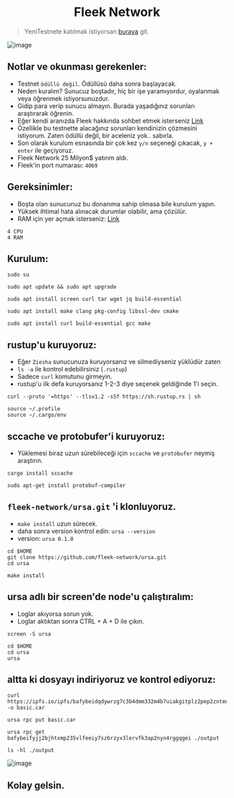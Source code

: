 ## <h1 align="center">Fleek Network</h1>

 > YeniTestnete katılmak istiyorsan [buraya](https://github.com/ruesandora/Fleek/blob/main/YeniTestnet.md) git.

![image](https://user-images.githubusercontent.com/101149671/209468276-05345f01-8643-4a57-8109-77d24ba8f622.png)


## Notlar ve okunması gerekenler:
 
* Testnet `ödüllü değil`. Ödüllüsü daha sonra başlayacak.
* Neden kuralım? Sunucuz boştadır, hiç bir işe yaramıyordur, oyalanmak veya öğrenmek istiyorsunuzdur.
* Gidip para verip sunucu almayın. Burada yaşadığınız sorunları araştırarak öğrenin.
* Eğer kendi aranızda Fleek hakkında sohbet etmek isterseniz [Link](https://t.me/FleekNetworkTurkish)
* Özellikle bu testnette alacağınız sorunları kendinizin çözmesini istiyorum. Zaten ödüllü değil, bir aceleniz yok.. sabırla.
* Son olarak kurulum esnasında bir çok kez `y/n` seçeneği çıkacak, `y + enter` ile geçiyoruz.
* Fleek Network 25 Milyon$ yatırım aldı.
* Fleek'in port numarası: `4069`

## Gereksinimler:

* Boşta olan sunucunuz bu donanıma sahip olmasa bile kurulum yapın.
* Yüksek ihtimal hata alınacak durumlar olabilir, ama çözülür.
* RAM için yer açmak isterseniz: [Link](https://github.com/ruesandora/swap-space/blob/main/README.md)
```
4 CPU 
4 RAM
```

## Kurulum:
```
sudo su
```
```
sudo apt update && sudo apt upgrade
```
```
sudo apt install screen curl tar wget jq build-essential
```
```
sudo apt install make clang pkg-config libssl-dev cmake
```
```
sudo apt install curl build-essential gcc make
```

## rustup'u kuruyoruz:

* Eğer `Ziesha` sunucunuza kuruyorsanız ve silmediyseniz yüklüdür zaten
* `ls -a` ile kontrol edebilirsiniz (`.rustup`)
* Sadece `curl` komutunu girmeyin.
* rustup'u ilk defa kuruyorsanız 1-2-3 diye seçenek geldiğinde 1'i seçin.
```
curl --proto '=https' --tlsv1.2 -sSf https://sh.rustup.rs | sh
```
```
source ~/.profile
source ~/.cargo/env
```

## sccache ve protobufer'i kuruyoruz:

* Yüklemesi biraz uzun sürebileceği için `sccache` ve `protobufer` neymiş araştırın.

```
cargo install sccache
```
```
sudo apt-get install protobuf-compiler
```

## `fleek-network/ursa.git` 'i klonluyoruz.

* `make install` uzun sürecek.
* daha sonra version kontrol edin: `ursa --version`
* version: `ursa 0.1.0`

```
cd $HOME 
git clone https://github.com/fleek-network/ursa.git
cd ursa
```
```
make install
```
## ursa adlı bir screen'de node'u çalıştıralım:

* Loglar akıyorsa sorun yok.
* Loglar aktıktan sonra CTRL + A + D ile çıkın.

```
screen -S ursa
```
```
cd $HOME
cd ursa 
ursa
```

## altta ki dosyayı indiriyoruz ve kontrol ediyoruz:

```
curl https://ipfs.io/ipfs/bafybeidqdywrzg7c3b4dmm332m4b7uiakgitplz2pep2zntederxpj3odi -o basic.car
```
```
ursa rpc put basic.car
```
```
ursa rpc get bafybeifyjj2bjhtxmp235vlfeeiy7sz6rzyx3lervfk3ap2nyn4rggqgei ./output
```
```
ls -hl ./output
```

![image](https://user-images.githubusercontent.com/101149671/209468216-0aa9927c-c28f-4f0d-9423-2cde745a4f63.png)

## Kolay gelsin.
